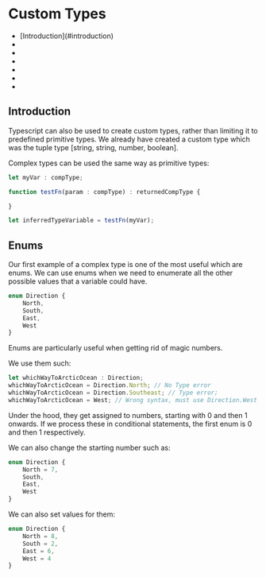 # Custom Types
- [Introduction](#introduction\)
- []()
- []()
- []()
- []()
- []()
- []()

## Introduction
Typescript can also be used to create custom types, rather than limiting it to predefined primitive types. We already have created a custom type which was the tuple type [string, string, number, boolean]. 

Complex types can be used the same way as primitive types:
```ts
let myVar : compType;

function testFn(param : compType) : returnedCompType {

}

let inferredTypeVariable = testFn(myVar);
```

## Enums
Our first example of a complex type is one of the most useful which are enums. We can use enums when we need to enumerate all the other possible values that a variable could have.
```ts
enum Direction {
    North,
    South,
    East,
    West
}
```

Enums are particularly useful when getting rid of magic numbers.

We use them such:
```ts
let whichWayToArcticOcean : Direction;
whichWayToArcticOcean = Direction.North; // No Type error
whichWayToArcticOcean = Direction.Southeast; // Type error;
whichWayToArcticOcean = West; // Wrong syntax, must use Direction.West
```

Under the hood, they get assigned to numbers, starting with 0 and then 1 onwards. If we process these in conditional statements, the first enum is 0 and then 1 respectively.

We can also change the starting number such as:
```ts
enum Direction {
    North = 7,
    South,
    East,
    West
}
```

We can also set values for them:
```ts
enum Direction {
    North = 8,
    South = 2,
    East = 6,
    West = 4
}
```